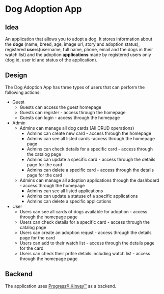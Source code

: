 # Dog Adoption App

## Idea
An application that allows you to adopt a dog. It stores information about the **dogs** (name, breed, age, image url, story and adoption status), registered **users**(username, full name, phone, email and the dogs in their watch list) and the adoption **applications** made by registered users only (dog id, user id and status of the application).

## Design
The Dog Adoption App has three types of users that can perform the following actions:

* Guest
    * Guests can access the guest homepage
    * Guests can register - access through the homepage
    * Guests can login - access through the homepage
* Admin
    * Admins can manage all dog cards (All CRUD operations)
        * Admins can create new card - access through the homepage
        * Admins can see all listed cards -access through the homepage page
        * Admins can check details for a specific card - access through the catalog page
        * Admins can update a specific card - access through the details page for the card
        * Admins can delete a specific card - access through the details page for the card
    * Admins can manage all adoption applications through the dashboard - access through the homepage
        * Admins can see all listed applications
        * Admins can update a statuse of a specific applications
        * Admins can delete a specific applications
* User
    * Users can see all cards of dogs available for adoption - access through the homepage page
    * Users can check details for a specific card - access through the catalog page
    * Users can create an adoption requst - access through the details page for the card
    * Users can add to their watch list - access through the details page for the card
    * Users can check their prifile details including watch list - access through the homepage page

## Backend
The application uses [Progress® Kinvey™](https://www.progress.com/kinvey "Progress® Kinvey™") as a backend. 



